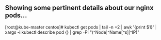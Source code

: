 ## Showing some pertinent details about our nginx pods...

[root@kube-master centos]# kubectl get pods | tail -n +2 | awk '{print $1}' | xargs -i kubectl describe pod {} | grep -Pi "(^Node|^Name[^s]|^IP)"

